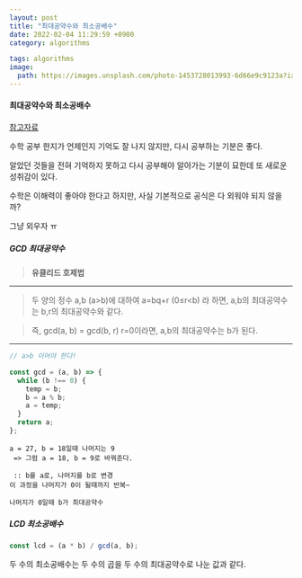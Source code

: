 ```yaml
---
layout: post
title: "최대공약수와 최소공배수"
date: 2022-02-04 11:29:59 +0900
category: algorithms

tags: algorithms
image:
  path: https://images.unsplash.com/photo-1453728013993-6d66e9c9123a?ixlib=rb-1.2.1&ixid=MnwxMjA3fDB8MHxwaG90by1wYWdlfHx8fGVufDB8fHx8&auto=format&fit=crop&w=1170&q=80
---
```


#### 최대공약수와 최소공배수

[참고자료](https://namu.wiki/w/%ec%9c%a0%ed%81%b4%eb%a6%ac%eb%93%9c%20%ed%98%b8%ec%a0%9c%eb%b2%95)

수학 공부 한지가 언제인지 기억도 잘 나지 않지만, 다시 공부하는 기분은 좋다.

알았던 것들을 전혀 기억하지 못하고 다시 공부해야 알아가는 기분이 묘한데 또 새로운 성취감이 있다.

수학은 이해력이 좋아야 한다고 하지만, 사실 기본적으로 공식은 다 외워야 되지 않을까?

그냥 외우자 ㅠ

##### GCD 최대공약수

> **유클리드 호제법**

---

> 두 양의 정수 a,b (a>b)에 대하여
> a=bq+r (0≤r<b) 라 하면,
> a,b의 최대공약수는 b,r의 최대공약수와 같다.

> 즉, gcd(a, b) = gcd(b, r)
> r=0이라면, a,b의 최대공약수는 b가 된다.

---

```js
// a>b 이어야 한다!

const gcd = (a, b) => {
  while (b !== 0) {
    temp = b;
    b = a % b;
    a = temp;
  }
  return a;
};
```

```
a = 27, b = 18일때 나머지는 9
 => 그럼 a = 18, b = 9로 바꿔준다.

 :: b를 a로, 나머지를 b로 변경
이 과정을 나머지가 0이 될때까지 반복~

나머지가 0일때 b가 최대공약수
```

##### LCD 최소공배수

```js
const lcd = (a * b) / gcd(a, b);
```

두 수의 최소공배수는 두 수의 곱을 두 수의 최대공약수로 나눈 값과 같다.
